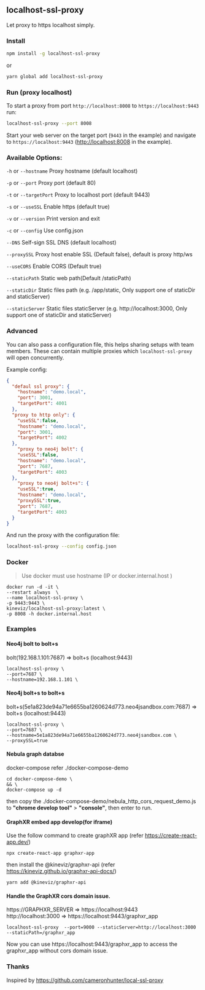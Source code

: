 ## localhost-ssl-proxy


Let proxy to https localhost simply.

### Install

```sh
npm install -g localhost-ssl-proxy
```

or 

```sh
yarn global add localhost-ssl-proxy
```

### Run (proxy localhost)

To start a proxy from port `http://localhost:8008` to `https://localhost:9443` run:
```sh
localhost-ssl-proxy --port 8008  
```

Start your web server on the target port (`9443` in the example) and navigate to `https://localhost:9443` ([http://localhost:8008](http://localhost:8008) in the example).


### Available Options:

`-h` or `--hostname`   Proxy hostname (default localhost)

`-p` or `--port`       Proxy port (default 80)

`-t` or `--targetPort` Proxy to localhost port (default 9443)

`-s` or `--useSSL`     Enable https (default true)

`-v` or `--version`    Print version and exit

`-c` or `--config`     Use config.json  

`--DNS`                Self-sign SSL DNS (default localhost)

`--proxySSL`           Proxy host enable SSL (Default false), default is proxy http/ws

`--useCORS`            Enable CORS (Default true)

`--staticPath`         Static web path(Default /staticPath)

`--staticDir`          Static files path (e.g.  /app/static, Only support one of staticDir and staticServer)

`--staticServer`       Static files staticServer (e.g. http://localhost:3000, Only support one of staticDir and staticServer)   

 
### Advanced

You can also pass a configuration file, this helps sharing setups with team members. These can contain multiple proxies which `localhost-ssl-proxy` will open concurrently.

Example config:
```json
{
  "defaul ssl proxy": {
    "hostname": "demo.local",
    "port": 3001,
    "targetPort": 4001
  },
  "proxy to http only": {
    "useSSL":false,
    "hostname": "demo.local",
    "port": 3001,
    "targetPort": 4002
  },
    "proxy to neo4j bolt": {
    "useSSL":false,
    "hostname": "demo.local",
    "port": 7687,
    "targetPort": 4003
  },
    "proxy to neo4j bolt+s": {
    "useSSL":true,
    "hostname": "demo.local",
    "proxySSL":true,
    "port": 7687,
    "targetPort": 4003
  }
}
```

And run the proxy with the configuration file:
```sh
localhost-ssl-proxy --config config.json
```

### Docker

> Use docker must use hostname (IP or docker.internal.host )

```
docker run -d -it \
--restart always  \
--name localhost-ssl-proxy \
-p 9443:9443 \
kineviz/localhost-ssl-proxy:latest \
-p 8008 -h docker.internal.host  
```

### Examples

#### Neo4j bolt to bolt+s
bolt(192.168.1.101:7687) => bolt+s (localhost:9443)
```
localhost-ssl-proxy \
--port=7687 \
--hostname=192.168.1.101 \
```

#### Neo4j bolt+s to bolt+s
bolt+s(5e1a823de94a71e6655ba1260624d773.neo4jsandbox.com:7687) => bolt+s (localhost:9443)
```
localhost-ssl-proxy \
--port=7687 \
--hostname=5e1a823de94a71e6655ba1260624d773.neo4jsandbox.com \
--proxySSL=true
```
#### Nebula graph databse

docker-compose refer ./docker-compose-demo
```
cd docker-compose-demo \
&& \
docker-compose up -d

```
then copy the ./docker-compose-demo/nebula_http_cors_request_demo.js to **"chrome develop tool"** > **"console"**, then enter to run.


#### GraphXR embed app develop(for iframe)

Use the follow command to create graphXR app (refer https://create-react-app.dev/)
 
```
npx create-react-app graphxr-app
```

then install the @kineviz/graphxr-api (refer https://kineviz.github.io/graphxr-api-docs/)

```
yarn add @kineviz/graphxr-api
```

#### Handle the GraphXR cors domain issue.

https://GRAPHXR_SERVER  =>  https://localhost:9443    
http://localhost:3000   =>  https://localhost:9443/graphxr_app   

```
localhost-ssl-proxy  --port=9000 --staticServer=http://localhost:3000 --staticPath=/graphxr_app
```
Now you can use https://localhost:9443/graphxr_app to access the graphxr_app without cors domain issue.


### Thanks
 

Inspired by <https://github.com/cameronhunter/local-ssl-proxy>